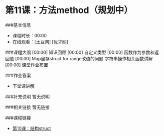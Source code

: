第11课：方法method（规划中）
==========================

###基本信息
- 课程时长：00:00
- 在线观看：[土豆网] [优才网]

###课程大纲
	[00:00] 知识回顾
	[00:00] 自定义类型
	[00:00] 函数作为参数和返回值
	[00:00] Map里存struct for range改值的问题
字符串操作相关函数讲解
	[00:00] 课堂作业布置
	
###作业答案
- 下堂课讲解

###补充说明
暂无说明

###相关链接
暂无链接

###课程链接
- [第10课：结构struct](../lecture10/lecture10.md)